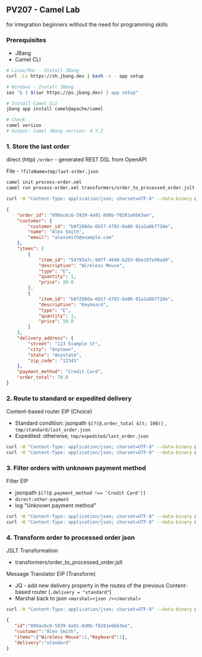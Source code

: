 ## PV207 - Camel Lab

for integration beginners without the need for programming skills

### Prerequisites

- JBang
- Camel CLI

```bash
# Linux/Mac - Install JBang
curl -Ls https://sh.jbang.dev | bash -s - app setup

# Windows - Install JBang
iex "& { $(iwr https://ps.jbang.dev) } app setup"

# Install Camel CLI
jbang app install camel@apache/camel

# Check
camel version
# Output: Camel JBang version: 4.Y.Z
```

### 1. Store the last order

direct (http) `/order` - generated REST DSL from OpenAPI

File - `?fileName=tmp/last-order.json`

```bash
camel init process-order.xml
camel run process-order.xml transformers/order_to_processed_order.jslt --dev --open-api apis/orderapi.json

curl -H "Content-Type: application/json; charset=UTF-8" --data-binary @inputs/order.json http://0.0.0.0:8080/order
```

```json
{
    "order_id": "899ac6c6-5939-4a91-8d0b-f0281e6b63ee",
    "customer": {
        "customer_id": "b8f288da-6b57-4783-8a86-91a1a8b7728e",
        "name": "Alex Smith",
        "email": "alexsmith@example.com"
    },
    "items": [
        {
            "item_id": "54795a7c-98ff-4048-b203-0be197e98ad0",
            "description": "Wireless Mouse",
            "type": "E",
            "quantity": 1,
            "price": 20.0
        },
        {
            "item_id": "b8f288da-6b57-4783-8a86-91a1a8b7728e",
            "description": "Keyboard",
            "type": "E",
            "quantity": 1,
            "price": 50.0
        }
    ],
    "delivery_address": {
        "street": "123 Example St",
        "city": "Anytown",
        "state": "Anystate",
        "zip_code": "12345"
    },
    "payment_method": "Credit Card",
    "order_total": 70.0
}

```

### 2. Route to standard or expedited delivery

Content-based router EIP (Choice)

- Standard condition: jsonpath `$[?(@.order_total &lt; 100)]` , `tmp/standard/last_order.json`
- Expedited: otherwise, `tmp/expedited/last_order.json`

```bash
curl -H "Content-Type: application/json; charset=UTF-8" --data-binary @inputs/order.json http://0.0.0.0:8080/order
curl -H "Content-Type: application/json; charset=UTF-8" --data-binary @inputs/order_premium.json http://0.0.0.0:8080/order
```

### 3. Filter orders with unknown payment method

Filter EIP

- jsonpath `$[?(@.payment_method !== 'Credit Card')]`
- `direct:other-payment`
- log "Unknown payment method"

```bash
curl -H "Content-Type: application/json; charset=UTF-8" --data-binary @inputs/order.json http://0.0.0.0:8080/order
curl -H "Content-Type: application/json; charset=UTF-8" --data-binary @inputs/order_unknown.json http://0.0.0.0:8080/order
```

### 4. Transform order to processed order json

JSLT Transformation

- transformers/order_to_processed_order.jslt

Message Translator EIP (Transform)

- JQ - add new delivery property in the routes of the previous Content-based router (`.delivery = "standard"`)
- Marshal back to json `<marshal><json /></marshal>`

```bash
curl -H "Content-Type: application/json; charset=UTF-8" --data-binary @inputs/order.json http://0.0.0.0:8080/order
```

```json
{
   "id":"899ac6c6-5939-4a91-8d0b-f0281e6b63ee",
   "customer":"Alex Smith",
   "items":{"Wireless Mouse":1,"Keyboard":1},
   "delivery":"standard"
}
```
